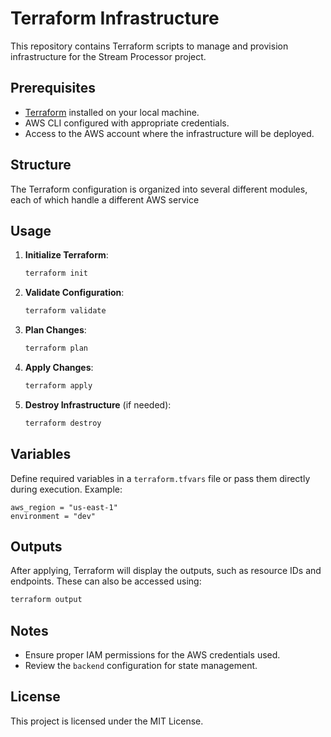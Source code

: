 # Terraform Infrastructure

This repository contains Terraform scripts to manage and provision infrastructure for the Stream Processor project.

## Prerequisites

- [Terraform](https://www.terraform.io/downloads.html) installed on your local machine.
- AWS CLI configured with appropriate credentials.
- Access to the AWS account where the infrastructure will be deployed.

## Structure

The Terraform configuration is organized into several different modules, each of which handle a different AWS service

## Usage

1. **Initialize Terraform**:
    ```bash
    terraform init
    ```

2. **Validate Configuration**:
    ```bash
    terraform validate
    ```

3. **Plan Changes**:
    ```bash
    terraform plan
    ```

4. **Apply Changes**:
    ```bash
    terraform apply
    ```

5. **Destroy Infrastructure** (if needed):
    ```bash
    terraform destroy
    ```

## Variables

Define required variables in a `terraform.tfvars` file or pass them directly during execution. Example:

```hcl
aws_region = "us-east-1"
environment = "dev"
```

## Outputs

After applying, Terraform will display the outputs, such as resource IDs and endpoints. These can also be accessed using:

```bash
terraform output
```

## Notes

- Ensure proper IAM permissions for the AWS credentials used.
- Review the `backend` configuration for state management.

## License

This project is licensed under the MIT License.